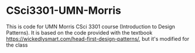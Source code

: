 # CSci3301-UMN-Morris
This is code for UMN Morris CSci 3301 course (Introduction to Design Patterns). It is based on the code provided with the textbook https://wickedlysmart.com/head-first-design-patterns/, but it's modified for the class
